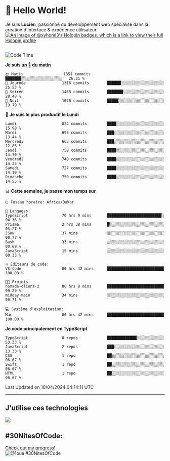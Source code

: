 # 👋 Hello World!

Je suis **Lucien**, passionné du développement web spécialisé dans la création d'interface & expérience utilisateur.
[![An image of @xyhomi3's Holopin badges, which is a link to view their full Holopin profile](https://holopin.me/xyhomi3)](https://holopin.io/@xyhomi3)

##

<!--START_SECTION:waka-->
![Code Time](http://img.shields.io/badge/Code%20Time-904%20hrs%206%20mins-blue)

**Je suis un 🐤 du matin** 

```text
🌞 Matin                  1351 commits        ███████░░░░░░░░░░░░░░░░░░   26.21 % 
🌆 Journée                1316 commits        ██████░░░░░░░░░░░░░░░░░░░   25.53 % 
🌃 Soirée                 1468 commits        ███████░░░░░░░░░░░░░░░░░░   28.48 % 
🌙 Nuit                   1020 commits        █████░░░░░░░░░░░░░░░░░░░░   19.79 % 
```
📅 **Je suis le plus productif le Lundi** 

```text
Lundi                    824 commits         ████░░░░░░░░░░░░░░░░░░░░░   15.98 % 
Mardi                    693 commits         ███░░░░░░░░░░░░░░░░░░░░░░   13.44 % 
Mercredi                 663 commits         ███░░░░░░░░░░░░░░░░░░░░░░   12.86 % 
Jeudi                    758 commits         ████░░░░░░░░░░░░░░░░░░░░░   14.70 % 
Vendredi                 740 commits         ████░░░░░░░░░░░░░░░░░░░░░   14.35 % 
Samedi                   727 commits         ████░░░░░░░░░░░░░░░░░░░░░   14.10 % 
Dimanche                 750 commits         ████░░░░░░░░░░░░░░░░░░░░░   14.55 % 
```


📊 **Cette semaine, je passe mon temps sur** 

```text
🕑︎ Fuseau horaire: Africa/Dakar

💬 Langages: 
TypeScript               76 hrs 9 mins       ████████████████████████░   94.36 % 
Prisma                   2 hrs 38 mins       █░░░░░░░░░░░░░░░░░░░░░░░░   03.27 % 
JSON                     37 mins             ░░░░░░░░░░░░░░░░░░░░░░░░░   00.77 % 
Bash                     33 mins             ░░░░░░░░░░░░░░░░░░░░░░░░░   00.69 % 
JavaScript               15 mins             ░░░░░░░░░░░░░░░░░░░░░░░░░   00.33 % 

🔥 Éditeurs de code: 
VS Code                  80 hrs 42 mins      █████████████████████████   100.00 % 

🐱‍💻 Projets: 
nomade-client-2          80 hrs 8 mins       █████████████████████████   99.29 % 
midday-main              34 mins             ░░░░░░░░░░░░░░░░░░░░░░░░░   00.71 % 

💻 Système d'exploitation: 
Mac                      80 hrs 42 mins      █████████████████████████   100.00 % 
```

**Je code principalement en TypeScript** 

```text
TypeScript               8 repos             █████████████░░░░░░░░░░░░   53.33 % 
JavaScript               2 repos             ███░░░░░░░░░░░░░░░░░░░░░░   13.33 % 
CSS                      1 repo              ██░░░░░░░░░░░░░░░░░░░░░░░   06.67 % 
Swift                    1 repo              ██░░░░░░░░░░░░░░░░░░░░░░░   06.67 % 
HTML                     1 repo              ██░░░░░░░░░░░░░░░░░░░░░░░   06.67 % 
```




 Last Updated on 10/04/2024 04:14:11 UTC
<!--END_SECTION:waka-->
---

## J'utilise ces technologies

<p align="left">
  <a href="https://skillicons.dev">
    <img src="https://skillicons.dev/icons?i=ts,js,md,scss,tailwind,react,redux,docker,express,astro,vite,nextjs,vercel,figma,ableton" />
  </a>
</p>

## #30NitesOfCode:
  [Check out my progress!](https://www.codedex.io/@1oua/30-nites-of-code)  
  ![@1oua #30NitesOfCode](https://www.codedex.io/api/petStatus?user=1oua)
